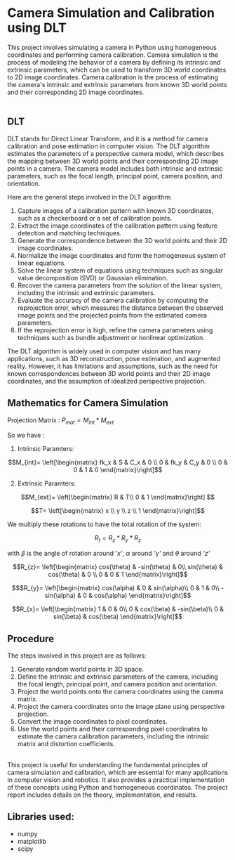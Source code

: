 # Camera Simulation and Calibration using DLT

This project involves simulating a camera in Python using homogeneous coordinates and performing camera calibration. Camera simulation is the process of modeling the behavior of a camera by defining its intrinsic and extrinsic parameters, which can be used to transform 3D world coordinates to 2D image coordinates. Camera calibration is the process of estimating the camera's intrinsic and extrinsic parameters from known 3D world points and their corresponding 2D image coordinates.<br><br>

## DLT

DLT stands for Direct Linear Transform, and it is a method for camera calibration and pose estimation in computer vision. The DLT algorithm estimates the parameters of a perspective camera model, which describes the mapping between 3D world points and their corresponding 2D image points in a camera. The camera model includes both intrinsic and extrinsic parameters, such as the focal length, principal point, camera position, and orientation.<br>

Here are the general steps involved in the DLT algorithm:

1. Capture images of a calibration pattern with known 3D coordinates, such as a checkerboard or a set of calibration points.
2. Extract the image coordinates of the calibration pattern using feature detection and matching techniques.
3. Generate the correspondence between the 3D world points and their 2D image coordinates.
4. Normalize the image coordinates and form the homogeneous system of linear equations.
5. Solve the linear system of equations using techniques such as singular value decomposition (SVD) or Gaussian elimination.
6. Recover the camera parameters from the solution of the linear system, including the intrinsic and extrinsic parameters.
7. Evaluate the accuracy of the camera calibration by computing the reprojection error, which measures the distance between the observed image points and the projected points from the estimated camera parameters.
8. If the reprojection error is high, refine the camera parameters using techniques such as bundle adjustment or nonlinear optimization.<br>

The DLT algorithm is widely used in computer vision and has many applications, such as 3D reconstruction, pose estimation, and augmented reality. However, it has limitations and assumptions, such as the need for known correspondences between 3D world points and their 2D image coordinates, and the assumption of idealized perspective projection.<br>

## Mathematics for Camera Simulation

Projection Matrix :  $P_{mat}= M_{int} * M_{ext}$

So we have : 

1. Intrinsic Paramters:

```math
M_{int}=
\left[\begin{matrix}
fk_x & S & C_x & 0 \\
0 & fk_y & C_y & 0 \\
0 & 0 & 1 & 0
\end{matrix}\right]
```

2. Extrinsic Paramters:

```math
M_{ext}=
\left[\begin{matrix}
R & T\\
0 & 1
\end{matrix}\right] 
```

```math
T=
\left[\begin{matrix}
x \\
y \\
z \\
1
\end{matrix}\right]
```

We multiply these rotations to have the total rotation of the system: 

$$R_t = R_z * R_y * R_z$$

with $\beta$ is the angle of rotation around _'x'_, $\alpha$ around _'y'_ and $\theta$ around _'z'_ 

```math
R_{z}=
\left[\begin{matrix}
cos(\theta) & -sin(\theta) & 0\\
sin(\theta) & cos(\theta) & 0 \\
0 & 0 & 1 
\end{matrix}\right]
```


```math
$R_{y}=
\left[\begin{matrix}
cos(\alpha) & 0 & sin(\alpha)\\
 0 & 1 & 0\\
-sin(\alpha) & 0 & cos(\alpha) 
\end{matrix}\right]
```


```math
R_{x}=
\left[\begin{matrix}
1 & 0 & 0\\
0 & cos(\beta) & -sin(\beta)\\
0 & sin(\beta) & cos(\beta) 
\end{matrix}\right]
```

## Procedure

The steps involved in this project are as follows:

1. Generate random world points in 3D space.
2. Define the intrinsic and extrinsic parameters of the camera, including the focal length, principal point, and camera position and orientation.
3. Project the world points onto the camera coordinates using the camera matrix.
4. Project the camera coordinates onto the image plane using perspective projection.
5. Convert the image coordinates to pixel coordinates.
6. Use the world points and their corresponding pixel coordinates to estimate the camera calibration parameters, including the intrinsic matrix and distortion coefficients.<br><br>

This project is useful for understanding the fundamental principles of camera simulation and calibration, which are essential for many applications in computer vision and robotics. It also provides a practical implementation of these concepts using Python and homogeneous coordinates. The project report includes details on the theory, implementation, and results.

## Libraries used:
- numpy
- matplotlib
- scipy
